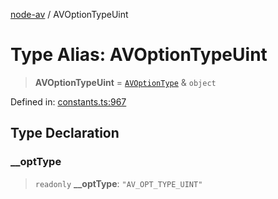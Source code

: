 [node-av](../globals.md) / AVOptionTypeUint

# Type Alias: AVOptionTypeUint

> **AVOptionTypeUint** = [`AVOptionType`](AVOptionType.md) & `object`

Defined in: [constants.ts:967](https://github.com/seydx/av/blob/f8631fc881b394300b1479f511d55cf1c370a87f/src/constants/constants.ts#L967)

## Type Declaration

### \_\_optType

> `readonly` **\_\_optType**: `"AV_OPT_TYPE_UINT"`
